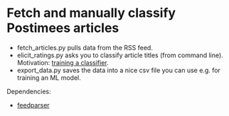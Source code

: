 # Fetch and manually classify Postimees articles

* fetch_articles.py pulls data from the RSS feed.
* elicit_ratings.py asks you to classify article titles (from command line). Motivation: [training a classifier](https://github.com/taivop/postimees-textclassifier).
* export_data.py saves the data into a nice csv file you can use e.g. for training an ML model.

Dependencies:
* [feedparser](https://pythonhosted.org/feedparser/)
